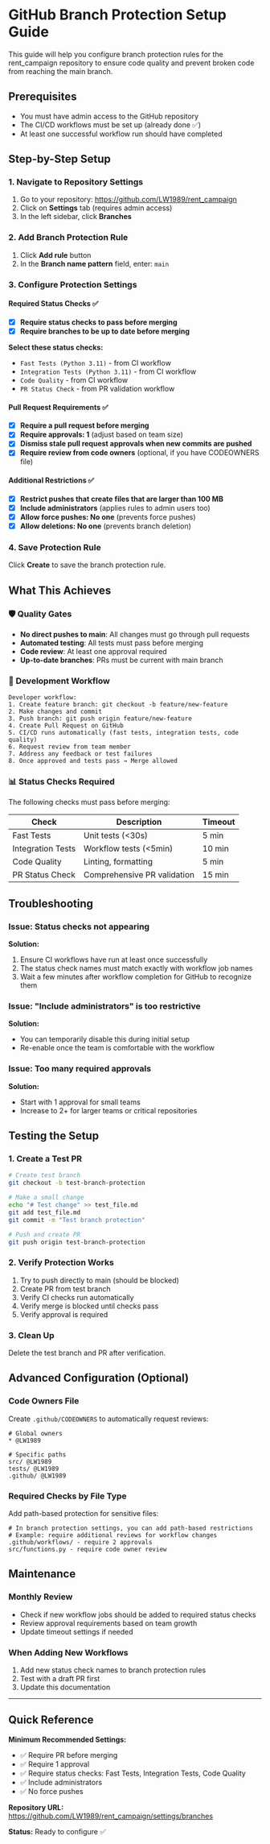 # GitHub Branch Protection Setup Guide

This guide will help you configure branch protection rules for the rent_campaign repository to ensure code quality and prevent broken code from reaching the main branch.

## Prerequisites

- You must have admin access to the GitHub repository
- The CI/CD workflows must be set up (already done ✅)
- At least one successful workflow run should have completed

## Step-by-Step Setup

### 1. Navigate to Repository Settings

1. Go to your repository: https://github.com/LW1989/rent_campaign
2. Click on **Settings** tab (requires admin access)
3. In the left sidebar, click **Branches**

### 2. Add Branch Protection Rule

1. Click **Add rule** button
2. In the **Branch name pattern** field, enter: `main`

### 3. Configure Protection Settings

#### Required Status Checks ✅
- [x] **Require status checks to pass before merging**
- [x] **Require branches to be up to date before merging**

**Select these status checks:**
- `Fast Tests (Python 3.11)` - from CI workflow
- `Integration Tests (Python 3.11)` - from CI workflow  
- `Code Quality` - from CI workflow
- `PR Status Check` - from PR validation workflow

#### Pull Request Requirements ✅
- [x] **Require a pull request before merging**
- [x] **Require approvals: 1** (adjust based on team size)
- [x] **Dismiss stale pull request approvals when new commits are pushed**
- [x] **Require review from code owners** (optional, if you have CODEOWNERS file)

#### Additional Restrictions ✅
- [x] **Restrict pushes that create files that are larger than 100 MB**
- [x] **Include administrators** (applies rules to admin users too)
- [x] **Allow force pushes: No one** (prevents force pushes)
- [x] **Allow deletions: No one** (prevents branch deletion)

### 4. Save Protection Rule

Click **Create** to save the branch protection rule.

## What This Achieves

### 🛡️ Quality Gates
- **No direct pushes to main**: All changes must go through pull requests
- **Automated testing**: All tests must pass before merging
- **Code review**: At least one approval required
- **Up-to-date branches**: PRs must be current with main branch

### 🔄 Development Workflow
```
Developer workflow:
1. Create feature branch: git checkout -b feature/new-feature
2. Make changes and commit
3. Push branch: git push origin feature/new-feature
4. Create Pull Request on GitHub
5. CI/CD runs automatically (fast tests, integration tests, code quality)
6. Request review from team member
7. Address any feedback or test failures
8. Once approved and tests pass → Merge allowed
```

### 📊 Status Checks Required

The following checks must pass before merging:

| Check | Description | Timeout |
|-------|-------------|---------|
| Fast Tests | Unit tests (<30s) | 5 min |
| Integration Tests | Workflow tests (<5min) | 10 min |
| Code Quality | Linting, formatting | 5 min |
| PR Status Check | Comprehensive PR validation | 15 min |

## Troubleshooting

### Issue: Status checks not appearing
**Solution:** 
1. Ensure CI workflows have run at least once successfully
2. The status check names must match exactly with workflow job names
3. Wait a few minutes after workflow completion for GitHub to recognize them

### Issue: "Include administrators" is too restrictive
**Solution:**
- You can temporarily disable this during initial setup
- Re-enable once the team is comfortable with the workflow

### Issue: Too many required approvals
**Solution:**
- Start with 1 approval for small teams
- Increase to 2+ for larger teams or critical repositories

## Testing the Setup

### 1. Create a Test PR
```bash
# Create test branch
git checkout -b test-branch-protection

# Make a small change
echo "# Test change" >> test_file.md
git add test_file.md
git commit -m "Test branch protection"

# Push and create PR
git push origin test-branch-protection
```

### 2. Verify Protection Works
1. Try to push directly to main (should be blocked)
2. Create PR from test branch
3. Verify CI checks run automatically
4. Verify merge is blocked until checks pass
5. Verify approval is required

### 3. Clean Up
Delete the test branch and PR after verification.

## Advanced Configuration (Optional)

### Code Owners File
Create `.github/CODEOWNERS` to automatically request reviews:

```
# Global owners
* @LW1989

# Specific paths
src/ @LW1989
tests/ @LW1989  
.github/ @LW1989
```

### Required Checks by File Type
Add path-based protection for sensitive files:

```
# In branch protection settings, you can add path-based restrictions
# Example: require additional reviews for workflow changes
.github/workflows/ - require 2 approvals
src/functions.py - require code owner review
```

## Maintenance

### Monthly Review
- Check if new workflow jobs should be added to required status checks
- Review approval requirements based on team growth
- Update timeout settings if needed

### When Adding New Workflows
1. Add new status check names to branch protection rules
2. Test with a draft PR first
3. Update this documentation

---

## Quick Reference

**Minimum Recommended Settings:**
- ✅ Require PR before merging  
- ✅ Require 1 approval
- ✅ Require status checks: Fast Tests, Integration Tests, Code Quality
- ✅ Include administrators
- ✅ No force pushes

**Repository URL:** https://github.com/LW1989/rent_campaign/settings/branches

**Status:** Ready to configure ✅

